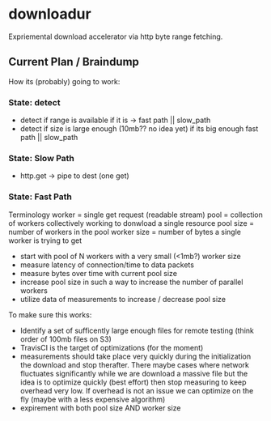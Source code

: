 # downloadur

Expriemental download accelerator via http byte range fetching.

## Current Plan / Braindump

How its (probably) going to work:

### State: detect
  - detect if range is available if it is -> fast path || slow_path
  - detect if size is large enough (10mb?? no idea yet) if its big enough fast path || slow_path
  
### State: Slow Path
  - http.get -> pipe to dest (one get)

### State: Fast Path

Terminology
  worker = single get request (readable stream)
  pool = collection of workers collectively working to donwload a single resource
  pool size = number of workers in the pool
  worker size = number of bytes a single worker is trying to get

  - start with pool of N workers with a very small (<1mb?) worker size
  - measure latency of connection/time to data packets
  - measure bytes over time with current pool size
  - increase pool size in such a way to increase the number of parallel workers
  - utilize data of measurements to increase / decrease pool size

To make sure this works:

  -  Identify a set of sufficently large enough files for remote testing (think order of 100mb files on S3)
  -  TravisCI is the target of optimizations (for the moment)
  -  measurements should take place very quickly during the initialization the download and stop therafter. 
     There maybe cases where network fluctuates significantly while we are download a massive file but the idea
     is to optimize quickly (best effort) then stop measuring to keep overhead very low. If overhead is not an issue
     we can optimize on the fly (maybe with a less expensive algorithm)
  - expirement with both pool size AND worker size
